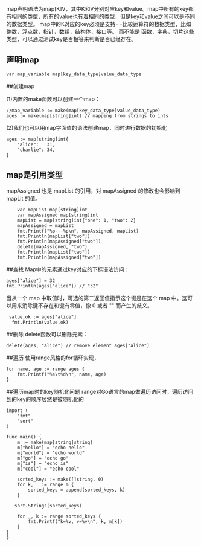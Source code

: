 map声明语法为map[K]V，其中K和V分别对应key和value。map中所有的key都有相同的类型，所有的value也有着相同的类型，但是key和value之间可以是不同的数据类型。
map中的K对应的key必须是支持==比较运算符的数据类型，比如 整数，浮点数，指针，数组，结构体，接口等。 而不能是 函数，字典，切片这些类型，可以通过测试key是否相等来判断是否已经存在。

## 声明map
```
var map_variable map[key_data_type]value_data_type
```
##创建map

(1)内置的make函数可以创建一个map：
```
//map_variable := make(map[key_data_type]value_data_type)
ages := make(map[string]int) // mapping from strings to ints
```
(2)我们也可以用map字面值的语法创建map，同时进行数据的初始化
```
ages := map[string]int{
    "alice":   31,
    "charlie": 34,
}
```
## map是引用类型
mapAssigned 也是 mapList 的引用，对 mapAssigned 的修改也会影响到 mapLit 的值。
```
	var mapList map[string]int
	var mapAssigned map[string]int
	mapList = map[string]int{"one": 1, "two": 2}
	mapAssigned = mapList
	fmt.Printf("%p---%p\n", mapAssigned, mapList)
	fmt.Println(mapList["two"])
	fmt.Println(mapAssigned["two"])
	delete(mapAssigned, "two")
	fmt.Println(mapList["two"])
	fmt.Println(mapAssigned["two"])
```

##查找
Map中的元素通过key对应的下标语法访问：
```
ages["alice"] = 32
fmt.Println(ages["alice"]) // "32"
```
当从一个 map 中取值时，可选的第二返回值指示这个键是在这个 map 中。这可以用来消除键不存在和键有零值，像 0 或者 "" 而产生的歧义。
```
 value,ok := ages["alice"]
  fmt.Println(value,ok)
```
##删除
delete函数可以删除元素：
```
delete(ages, "alice") // remove element ages["alice"]
```
##遍历
使用range风格的for循环实现，
```
for name, age := range ages {
    fmt.Printf("%s\t%d\n", name, age)
}
```
##遍历map时的key随机化问题
range对Go语言的map做遍历访问时，遍历访问到的key的顺序居然是被随机化的
```
import (
    "fmt"
    "sort"
)

func main() {
    m := make(map[string]string)
    m["hello"] = "echo hello"
    m["world"] = "echo world"
    m["go"] = "echo go"
    m["is"] = "echo is"
    m["cool"] = "echo cool"

    sorted_keys := make([]string, 0)
    for k, _ := range m {
        sorted_keys = append(sorted_keys, k)
    }

   sort.Strings(sorted_keys)

    for _, k := range sorted_keys {
        fmt.Printf("k=%v, v=%v\n", k, m[k])
    }
}
}
```
